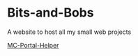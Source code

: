 # Bits-and-Bobs
A website to host all my small web projects

[MC-Portal-Helper](http://bits.izmichael.xyz/MC-Portal-Helper)
